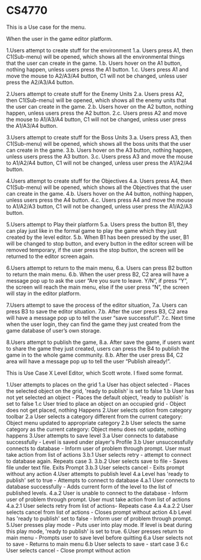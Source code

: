 # CS4770
This is a Use case for the menu.

When the user in the game editor platform. 

1.Users attempt to create stuff for the environment
    1.a. Users press A1, then C1(Sub-menu) will be opened, which shows all the environmental things that the user can create in the game.
    1.b. Users hover on the A1 button, nothing happen, unless users press the A1 button.
    1.c. Users press A1 and move the mouse to A2/A3/A4 button, C1 will not be changed, unless user press the A2/A3/A4 button.

2.Users attempt to create stuff for the Enemy Units
    2.a. Users press A2, then C1(Sub-menu) will be opened, which shows all the enemy units that the user can create in the game.
    2.b. Users hover on the A2 button, nothing happen, unless users press the A2 button.
    2.c. Users press A2 and move the mouse to A1/A3/A4 button, C1 will not be changed, unless user press the A1/A3/A4 button.

3.Users attempt to create stuff for the Boss Units
    3.a. Users press A3, then C1(Sub-menu) will be opened, which shows all the boss units that the user can create in the game.
    3.b. Users hover on the A3 button, nothing happen, unless users press the A3 button.
    3.c. Users press A3 and move the mouse to A1/A2/A4 button, C1 will not be changed, unless user press the A1/A2/A4 button.
    
4.Users attempt to create stuff for the Objectives
    4.a. Users press A4, then C1(Sub-menu) will be opened, which shows all the Objectives that the user can create in the game.
    4.b. Users hover on the A4 button, nothing happen, unless users press the A4 button.
    4.c. Users press A4 and move the mouse to A1/A2/A3 button, C1 will not be changed, unless user press the A1/A2/A3 button.

5.Users attempt to Play their platform
    5.a. Users press the button B1, they can play just like in the formal game to play the game which they just created by the level editor.
    5.b. When B1 has been pressed by the user, B1 will be changed to stop button, and every button in the editor screen will be removed temporary, if the user press the stop button, the screen will be returned to the editor screen again.

6.Users attempt to return to the main menu, 
    6.a. Users can press B2 button to return the main menu. 
    6.b. When the user press B2, C2 area will have a message pop up to ask the user “Are you sure to leave. Y/N”, if press “Y”, the screen will reach the main menu, else if the user press “N”, the screen will stay in the editor platform.

7.Users attempt to save the process of the editor situation, 
    7.a. Users can press B3 to save the editor situation. 
    7.b. After the user press B3, C2 area will have a message pop up to tell the user “save successful!”.
    7.c. Next time when the user login, they can find the game they just created from the game database of user’s own storage.

8.Users attempt to publish the game, 
    8.a. After save the game, if users want to share the game they just created, users can press the B4 to publish the game in to the whole game community. 
    8.b. After the user press B4, C2 area will have a message pop up to tell the user “Publish already!”. 




This is Use Case X Level Editor, which Scott wrote. I fixed some format.

1.User attempts to places on the grid 
    1.a User has object selected - Places the selected object on the grid, 'ready to publish' is set to false 
    1.b User has not yet selected an object - Places the default object, 'ready to publish' is set to false 
    1.c User tried to place an object on an occupied grid - Object does not get placed, nothing Happens
2.User selects option from category toolbar 
    2.a User selects a category different from the current category: Object menu updated to appropriate category 
    2.b User selects the same category as the current category: Object menu does not update, nothing happens
3.User attempts to save level 
    3.a User connects to database successfully - Level is saved under player's Profile 
    3.b User unsuccessfully connects to database - Inform user of problem through prompt. User must take action from list of actions 
     3.b.1 User selects retry - attempt to connect to database again. Repeats case 3. 
     3.b.2 User selects save to file - Saves file under text file. Exits Prompt 
     3.b.3 User selects cancel - Exits prompt without any action
4.User attempts to publish level 4.a Level has 'ready to publish' set to true - Attempts to connect to database 
     4.a.1 User connects to database successfully - Adds current form of the level to the list of published levels. 
     4.a.2 User is unable to connect to the database - Inform user of problem through prompt. User must take action from list of actions 
      4.a.2.1 User selects retry from list of actions- Repeats case 
      4.a 4.a.2.2 User selects cancel from list of actions - Closes prompt without action 
      4.b Level has 'ready to publish' set to false - Inform user of problem through prompt.
5.User presses play mode - Puts user into play mode. If level is beat during this play mode, 'ready to publish' is set to true.
6.User presses return to main menu - Prompts user to save level before quitting 
      6.a User selects not to save - Returns to main menu 
      6.b User selects to save - start case 3 
      6.c User selects cancel - Close prompt without action

